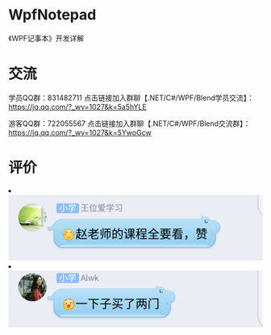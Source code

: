 # WpfNotepad
《WPF记事本》开发详解


# 交流

学员QQ群：831482711  点击链接加入群聊【.NET/C#/WPF/Blend学员交流】：https://jq.qq.com/?_wv=1027&k=5a5hYLE

游客QQ群：722055567  点击链接加入群聊【.NET/C#/WPF/Blend交流群】：https://jq.qq.com/?_wv=1027&k=5YwoGcw

# 评价

<li><img src="https://raw.githubusercontent.com/zmrbak/WpfNotepad/master/%E5%AD%A6%E5%91%98%E8%AF%84%E4%BB%B7/Screenshot_2020-07-01-23-06-54.png"><br/>
<li><img src="https://raw.githubusercontent.com/zmrbak/WpfNotepad/master/%E5%AD%A6%E5%91%98%E8%AF%84%E4%BB%B7/Screenshot_2020-07-01-23-07-20.png"><br/>

